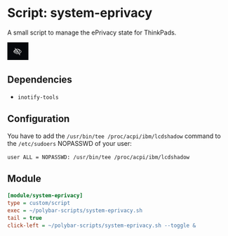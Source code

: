 # Script: system-eprivacy

A small script to manage the ePrivacy state for ThinkPads.

![system-eprivacy](screenshots/1.png)


## Dependencies

* `inotify-tools`


## Configuration

You have to add the `/usr/bin/tee /proc/acpi/ibm/lcdshadow` command to the `/etc/sudoers` NOPASSWD of your user:

```
user ALL = NOPASSWD: /usr/bin/tee /proc/acpi/ibm/lcdshadow
```


## Module

```ini
[module/system-eprivacy]
type = custom/script
exec = ~/polybar-scripts/system-eprivacy.sh
tail = true
click-left = ~/polybar-scripts/system-eprivacy.sh --toggle &
```
